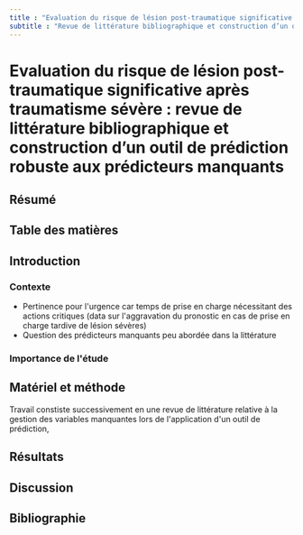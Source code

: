 ```yaml
---
title : "Evaluation du risque de lésion post-traumatique significative après traumatisme sévère"
subtitle : "Revue de littérature bibliographique et construction d’un outil de prédiction robuste aux prédicteurs manquants"
---
```


# Evaluation du risque de lésion post-traumatique significative après traumatisme sévère : revue de littérature bibliographique et construction d’un outil de prédiction robuste aux prédicteurs manquants

## Résumé

## Table des matières

## Introduction

### Contexte

- Pertinence pour l'urgence car temps de prise en charge nécessitant des actions critiques (data sur l'aggravation du pronostic en cas de prise en charge tardive de lésion sévères)
- Question des prédicteurs manquants peu abordée dans la littérature

### Importance de l'étude

## Matériel et méthode

Travail constiste successivement en une revue de littérature relative à la gestion des variables manquantes lors de l'application d'un outil de prédiction, 

## Résultats

## Discussion

## Bibliographie
